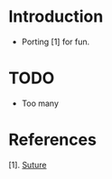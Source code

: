 # Introduction

  * Porting [1] for fun.

# TODO

  * Too many

# References

  [1]. [Suture](https://github.com/thejerf/suture)
